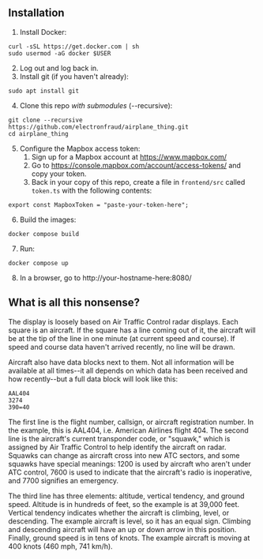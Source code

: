 ## Installation

1. Install Docker:
```
curl -sSL https://get.docker.com | sh
sudo usermod -aG docker $USER
```
2. Log out and log back in.
3. Install git (if you haven't already):
```
sudo apt install git
```
4. Clone this repo _with submodules_ (--recursive):
```
git clone --recursive https://github.com/electronfraud/airplane_thing.git
cd airplane_thing
```
5. Configure the Mapbox access token:
    1. Sign up for a Mapbox account at https://www.mapbox.com/
    2. Go to https://console.mapbox.com/account/access-tokens/ and copy your token.
    3. Back in your copy of this repo, create a file in `frontend/src` called `token.ts` with the following contents:
```
export const MapboxToken = "paste-your-token-here";
```
6. Build the images:
```
docker compose build
```
7. Run:
```
docker compose up
```
8. In a browser, go to http://your-hostname-here:8080/

## What is all this nonsense?

The display is loosely based on Air Traffic Control radar displays. Each square is an aircraft. If the square has a
line coming out of it, the aircraft will be at the tip of the line in one minute (at current speed and course). If
speed and course data haven't arrived recently, no line will be drawn.

Aircraft also have data blocks next to them. Not all information will be available at all times--it all depends on
which data has been received and how recently--but a full data block will look like this:

```
AAL404
3274
390=40
```

The first line is the flight number, callsign, or aircraft registration number. In the example, this is AAL404, i.e.
American Airlines flight 404. The second line is the aircraft's current transponder code, or "squawk," which is
assigned by Air Traffic Control to help identify the aircraft on radar. Squawks can change as aircraft cross into new
ATC sectors, and some squawks have special meanings: 1200 is used by aircraft who aren't under ATC control, 7600 is
used to indicate that the aircraft's radio is inoperative, and 7700 signifies an emergency.

The third line has three elements: altitude, vertical tendency, and ground speed. Altitude is in hundreds of feet, so
the example is at 39,000 feet. Vertical tendency indicates whether the aircraft is climbing, level, or descending. The
example aircraft is level, so it has an equal sign. Climbing and descending aircraft will have an up or down arrow in
this position. Finally, ground speed is in tens of knots. The example aircraft is moving at 400 knots (460 mph,
741 km/h).
